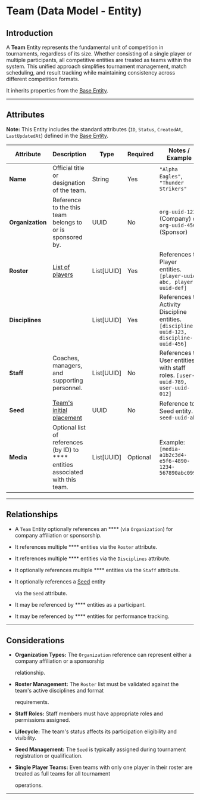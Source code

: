 # **Team** (Data Model - Entity)

## **Introduction**

A **Team** Entity represents the fundamental unit of competition in tournaments, regardless of its size. Whether
consisting of a single player or multiple participants, all competitive entities are treated as teams within the system.
This unified approach simplifies tournament management, match scheduling, and result tracking while maintaining
consistency across different competition formats.

It inherits properties from the [Base Entity](../foundation/base_entity.md).

---

## **Attributes**

**Note:** This Entity includes the standard attributes (`ID`, `Status`, `CreatedAt`, `LastUpdatedAt`) defined in the [Base Entity](../foundation/base_entity.md).

| Attribute        | Description                                                                         | Type       | Required | Notes / Example                                                                          |
| ---------------- | ----------------------------------------------------------------------------------- | ---------- | -------- | ---------------------------------------------------------------------------------------- |
| **Name**         | Official title or designation of the team.                                          | String     | Yes      | `"Alpha Eagles"`, `"Thunder Strikers"`                                                   |
| **Organization** | Reference to the this team belongs to or is sponsored by.                           | UUID       | No       | `org-uuid-123` (Company) or `org-uuid-456` (Sponsor)                                     |
| **Roster**       | [List of players](../team/roster.md)                                  | List[UUID] | Yes      | References to Player entities. `[player-uuid-abc, player-uuid-def]`                      |
| **Disciplines**  |                                                                                     | List[UUID] | Yes      | References to Activity Discipline entities. `[discipline-uuid-123, discipline-uuid-456]` |
| **Staff**        | Coaches, managers, and supporting personnel.                                        | List[UUID] | No       | References to User entities with staff roles. `[user-uuid-789, user-uuid-012]`           |
| **Seed**         | [Team's initial placement](seed.md)     | UUID       | No       | Reference to Seed entity. `seed-uuid-abc`                                                |
| **Media**        | Optional list of references (by ID) to \*\*\*\* entities associated with this team. | List[UUID] | Optional | Example: `[media-a1b2c3d4-e5f6-4890-1234-567890abc099]`                                  |

---

## **Relationships**

- A `Team` Entity optionally references an \*\*\*\* (via `Organization`) for company affiliation or sponsorship.
- It references multiple \*\*\*\* entities via the `Roster` attribute.
- It references multiple \*\*\*\* entities via the `Disciplines` attribute.
- It optionally references multiple \*\*\*\* entities via the `Staff` attribute.
- It optionally references a [Seed](seed.md) entity

  via the `Seed` attribute.

- It may be referenced by \*\*\*\* entities as a participant.
- It may be referenced by \*\*\*\* entities for performance tracking.

---

## **Considerations**

- **Organization Types:** The `Organization` reference can represent either a company affiliation or a sponsorship

  relationship.

- **Roster Management:** The `Roster` list must be validated against the team's active disciplines and format

  requirements.

- **Staff Roles:** Staff members must have appropriate roles and permissions assigned.
- **Lifecycle:** The team's status affects its participation eligibility and visibility.
- **Seed Management:** The `Seed` is typically assigned during tournament registration or qualification.
- **Single Player Teams:** Even teams with only one player in their roster are treated as full teams for all tournament

  operations.

---
